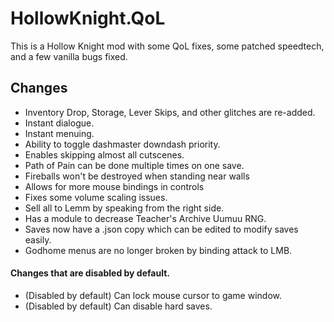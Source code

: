 # HollowKnight.QoL

This is a Hollow Knight mod with some QoL fixes, some patched speedtech, and a few vanilla bugs fixed.

## Changes
- Inventory Drop, Storage, Lever Skips, and other glitches are re-added.
- Instant dialogue.
- Instant menuing.
- Ability to toggle dashmaster downdash priority.
- Enables skipping almost all cutscenes.
- Path of Pain can be done multiple times on one save.
- Fireballs won't be destroyed when standing near walls
- Allows for more mouse bindings in controls
- Fixes some volume scaling issues.
- Sell all to Lemm by speaking from the right side.
- Has a module to decrease Teacher's Archive Uumuu RNG.
- Saves now have a .json copy which can be edited to modify saves easily.
- Godhome menus are no longer broken by binding attack to LMB.
#### Changes that are disabled by default.
- (Disabled by default) Can lock mouse cursor to game window.
- (Disabled by default) Can disable hard saves. 

